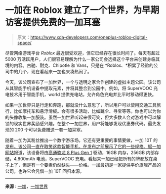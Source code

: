 # 一加在 Roblox 建立了一个世界，为早期访客提供免费的一加耳塞

> 原文：<https://www.xda-developers.com/oneplus-roblox-digital-space/>

尽管网络游戏平台 *Roblox* 最近很受欢迎，但它已经存在很长时间了。每天有超过 5000 万活跃用户，人们很容易理解为什么一家公司会选择这个平台来创建身临其境的内容。古驰、耐克、Chipotle 和 Vans，只是在 *Roblox、*积累了经验的公司中的几个，现在看起来一加也来凑热闹了。

今天，该公司宣布了一加世界，一个与透明之家合作创建的虚拟主题公园。该公司从其智能手机设备中提取元素，并将其整合到公园中。例如，将 SuperVOOC 充电技术用于智能手机，world 提供充电站，允许角色充电并比平时移动得更快。

如果一加世界只是行走和奔跑，那就没什么意思了，所以用户可以使用交通工具旅行，比如摩托车和悬浮滑板。会有很多活动，比如跳伞、寻宝等等。你也可以为你的头像收集一加服装。虽然一加世界听起来很可笑，但大多数人会对游戏中可以解锁的现实世界奖励感兴趣。在整个一加世界，用户将能够发现优惠券代码。最先发现的 200 个可以免费赠送一套一加耳塞。

随着一加为其粉丝推出一个数字游乐场，它还有更重要的事情要做，一加 10T 的[发布。该公司一直在取笑这款智能手机，在发布之前展示了它的一些规格。据](https://www.xda-developers.com/oneplus-10t-august-3-launch-announcement/)[一加网站](https://onepluscom.pxf.io/c/2233363/916678/12532?subId1=UUxdaUeUpU42777&subId2=exda&u=https%3A%2F%2Fwww.oneplus.com%2Flaunch%2F10t)报道，该设备将由[高通骁龙 8 Plus Gen 1](https://www.xda-developers.com/qualcomm-snapdragon-8-plus-gen-1/) 驱动，16GB 内存，256GB 内部存储，4,800mAh 电池，SuperVOOC 充电。看起来一加已经把所有的牌都放在桌子上了，但是有一个要素仍然缺失——价格。一加最初是一家提供平价旗舰产品的公司，也许它会凭借一加 10T 回归本源。

* * *

**来源** : [一加](https://onepluscom.pxf.io/c/2233363/916678/12532?subId1=UUxdaUeUpU42777&subId2=exda&u=https%3A%2F%2Fwww.oneplus.com%2Foneplus-world)，[一加世界](https://www.roblox.com/games/8590685519/OnePlus-World)